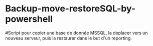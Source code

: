 # Backup-move-restoreSQL-by-powershell

#Script pour copier une base de donnée MSSQL, la deplacer vers un nouveau serveur, puis la restaurer dans le but d'un reporting.
